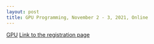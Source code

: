 ```yaml
---
layout: post
title: GPU Programming, November 2 - 3, 2021, Online
---
```

[GPU](https://esciencecenter-digital-skills.github.io/2021-11-02-ds-gpu/)
[Link to the registration page](https://www.eventbrite.co.uk/e/gpu-programming-tickets-187584148237)

